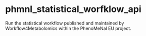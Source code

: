# phmnl_statistical_worfklow_api
Run the statistical workflow published and maintained by Workflow4Metabolomics within the PhenoMeNal EU project.
